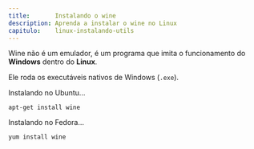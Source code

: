 ```yaml
---
title:       Instalando o wine
description: Aprenda a instalar o wine no Linux
capitulo:    linux-instalando-utils
---
```


Wine não é um emulador, é um programa que imita o funcionamento do __Windows__ dentro do __Linux__.

Ele roda os executáveis nativos de Windows (`.exe`).

Instalando no Ubuntu...

    apt-get install wine

Instalando no Fedora...

	yum install wine